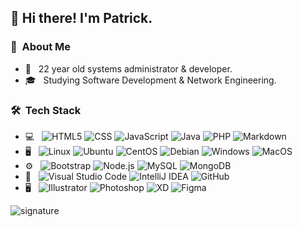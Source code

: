 <h2> 👋 Hi there! I'm Patrick.</h2> 

<h3> 👨 &nbsp;About Me </h3>

- 🤔 &nbsp; 22 year old systems administrator & developer.
- 🎓 &nbsp; Studying Software Development & Network Engineering.
<!-- - 💼 &nbsp; Working as a Construction Labourer. -->

<h3> 🛠 &nbsp;Tech Stack</h3>

- 💻 &nbsp;
  ![HTML5](https://img.shields.io/badge/-HTML5-333333?style=flat&logo=HTML5)
  ![CSS](https://img.shields.io/badge/-CSS-333333?style=flat&logo=CSS3&logoColor=1572B6)
  ![JavaScript](https://img.shields.io/badge/-JavaScript-333333?style=flat&logo=javascript)
  ![Java](https://img.shields.io/badge/-Java-333333?style=flat&logo=java)
  ![PHP](https://img.shields.io/badge/-PHP-333333?style=flat&logo=php)
  ![Markdown](https://img.shields.io/badge/-Markdown-333333?style=flat&logo=markdown)
- 🖥️ &nbsp;
   ![Linux](https://img.shields.io/badge/-Linux-333333?style=flat&logo=linux)
   ![Ubuntu](https://img.shields.io/badge/-Ubuntu-333333?style=flat&logo=ubuntu)
   ![CentOS](https://img.shields.io/badge/-CentOS-333333?style=flat&logo=centos)
   ![Debian](https://img.shields.io/badge/-Debian-333333?style=flat&logo=debian)
   ![Windows](https://img.shields.io/badge/-Windows-333333?style=flat&logo=windows)
   ![MacOS](https://img.shields.io/badge/-MacOS-333333?style=flat&logo=apple)
- ⚙️ &nbsp;
  ![Bootstrap](https://img.shields.io/badge/-Bootstrap-333333?style=flat&logo=bootstrap&logoColor=563D7C)
  ![Node.js](https://img.shields.io/badge/-Node.js-333333?style=flat&logo=node.js)
  ![MySQL](https://img.shields.io/badge/-MySQL-333333?style=flat&logo=mysql)
  ![MongoDB](https://img.shields.io/badge/-MongoDB-333333?style=flat&logo=mongodb)
- 🔧 &nbsp;
  ![Visual Studio Code](https://img.shields.io/badge/-Visual%20Studio%20Code-333333?style=flat&logo=visual-studio-code&logoColor=007ACC)
  ![IntelliJ IDEA](https://img.shields.io/badge/-IntelliJIDEA-333333?style=flat&logo=intellij-idea&logoColor=007ACC) 
  ![GitHub](https://img.shields.io/badge/-GitHub-333333?style=flat&logo=github&logoColor=007ACC)
- 🖥 &nbsp;
  ![Illustrator](https://img.shields.io/badge/-Illustrator-333333?style=flat&logo=adobe-illustrator)
  ![Photoshop](https://img.shields.io/badge/-Photoshop-333333?style=flat&logo=adobe-photoshop)
  ![XD](https://img.shields.io/badge/-XD-333333?style=flat&logo=adobe-xd)
  ![Figma](https://img.shields.io/badge/-Figma-333333?style=flat&logo=figma&logoColor=007ACC)
  
![signature](https://i.patrickmcisaac.com/images/signature.png)
<br/>
